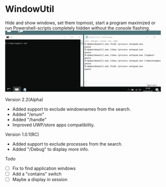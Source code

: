 # WindowUtil

Hide and show windows, set them topmost, start a program maximized or run Powershell-scripts completely hidden without the console flashing.
![alt text](https://raw.githubusercontent.com/MattiasC85/WindowUtil/master/WindowUtil2.gif)


Version 2.2(Alpha)
* Added support to exclude windownames from the search.
* Added "/enum"
* Added "/handle"
* Improved UWP/store apps compatibility.

Version 1.0.1(RC)
* Added support to exclude processes from the search.
* Added "/Debug" to display more info.

Todo
- [ ] Fix to find application windows
- [ ] Add a "contains" switch
- [ ] Maybe a display in session
